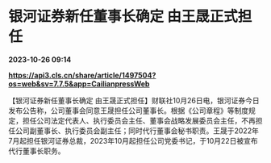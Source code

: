 # 银河证券新任董事长确定 由王晟正式担任

**2023-10-26 09:14**

**https://api3.cls.cn/share/article/1497504?os=web&sv=7.7.5&app=CailianpressWeb**

【银河证券新任董事长确定 由王晟正式担任】财联社10月26日电，银河证券今日发布公告称，公司董事会同意王晟担任公司董事长。根据《公司章程》等制度规定，担任公司法定代表人、执行委员会主任、董事会战略发展委员会主任，不再担任公司副董事长、执行委员会副主任；同时代行董事会秘书职责。王晟于2022年7月起担任银河证券总裁，2023年10月起担任公司党委书记，于10月22日被宣布代行董事长职务。